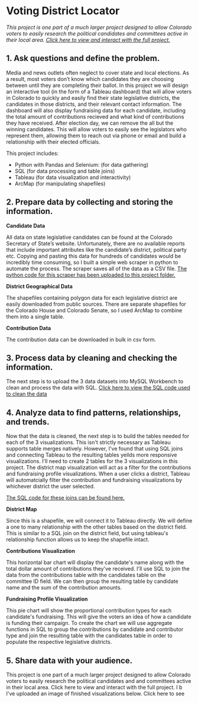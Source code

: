 # Voting District Locator

_This project is one part of a much larger project designed to allow Colorado voters to easily research the political candidates and committees active in their local area. [Click here to view and interact with the full project.](https://public.tableau.com/app/profile/jon.biggerstaff/viz/ColoradoPoliticalSpendingTracker/DistrictDash)_


## **1. Ask questions and define the problem.**

Media and news outlets often neglect to cover state and local elections. As a result, most voters don’t know which candidates they are choosing between until they are completing their ballot. In this project we will design an interactive tool (in the form of a Tableau dashboard) that will allow voters in Colorado to quickly and easily find their state legislative districts, the candidates in those districts, and their relevant contact information. The dashboard will also display fundraising data for each candidate, including the total amount of contributions recieved and what kind of contributions they have received. After election day, we can remove the all but the winning candidates.  This will allow voters to easily see the legislators who represent them, allowing them to reach out via phone or email and build a relationship with their elected officials.

This project includes:

- Python with Pandas and Selenium: (for data gathering)
- SQL (for data processing and table joins)
- Tableau (for data visualization and interactivity)
- ArcMap (for manipulating shapefiles)

## **2. Prepare data by collecting and storing the information.**

**Candidate Data**

All data on state legislative candidates can be found at the Colorado Secretary of State’s website. Unfortunately, there are no available reports that include important attributes like the candidate’s district, political party etc. Copying and pasting this data for hundreds of candidates would be incredibly time consuming, so I built a simple web scraper in python to automate the process. The scraper saves all of the data as a CSV file. [The python code for this scraper has been uploaded to this project folder.](https://github.com/jonbig/Data_Science_Portfolio/blob/main/data_visualization_projects/voting_district_locater/candidate_data_scraper.py)

**District Geographical Data**

The shapefiles containing polygon data for each legislative district are easily downloaded from public sources. There are separate shapefiles for the Colorado House and Colorado Senate, so I used ArcMap to combine them into a single table.

**Contribution Data**

The contribution data can be downloaded in bulk in csv form. 

## **3. Process data by cleaning and checking the information.**

The next step is to upload the 3 data datasets into MySQL Workbench to clean and process the data with SQL. [Click here to view the SQL code used to clean the data](https://github.com/jonbig/Data_Science_Portfolio/blob/main/data_visualization_projects/voting_district_locater/candidate_data_cleaning.sql)

## **4. Analyze data to find patterns, relationships, and trends.**

Now that the data is cleaned, the next step is to build the tables needed for each of the 3 visualizations. This isn't strictly necessary as Tableau supports table merges natively. However, I've found that using SQL joins and connecting Tableau to the resulting tables yeilds more responsive visualizations. I'll need to create 2 tables for the 3 visualizations in this project. The district map visualization will act as a filter for the contributions and fundraising profile visualizations. When a user clicks a district, Tableau will automatcially filter the contribution and fundraising visualizations by whichever district the user selected. 

[The SQL code for these joins can be found here.](https://github.com/jonbig/Data_Science_Portfolio/blob/main/data_visualization_projects/voting_district_locater/voting_district_sql.sql)

**District Map**

Since this is a shapefile, we will connect it to Tableau directly. We will define a one to many relationship with the other tables based on the district field. This is similar to a SQL join on the district field, but using tableau's relationship function allows us to keep the shapefile intact. 

**Contributions Visualization**

This horizontal bar chart will display the candidate's name along with the total dollar amount of contributions they've received. I'll use SQL to join the data from the contributions table with the candidates table on the committee ID field. We can then group the resulting table by candidate name and the sum of the contribution amounts. 

**Fundraising Profile Visualization**

This pie chart will show the proportional contribution types for each candidate's fundraising. This will give the voters an idea of how a candidate is funding their campaign. To create the chart we will use aggregate functions in SQL to group the contributions by candidate and contributor type and join the resulting table with the candidates table in order to populate the respective legislative districts.


## **5. Share data with your audience.**

This project is one part of a much larger project designed to allow Colorado voters to easily research the political candidates and and committees active in their local area. Click here to view and interact with the full project.
I b I've uploaded an image of finished visualizations below. Click here to see 

